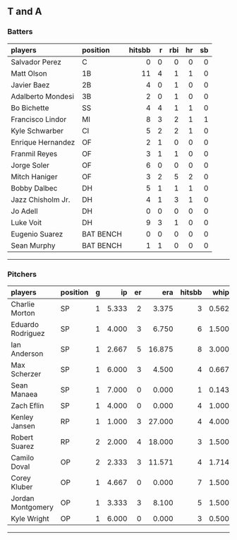 ## T and A

### Batters

 
|players           |position  | hitsbb|  r| rbi| hr| sb| 
|:-----------------|:---------|------:|--:|---:|--:|--:| 
|Salvador Perez    |C         |      0|  0|   0|  0|  0| 
|Matt Olson        |1B        |     11|  4|   1|  1|  0| 
|Javier Baez       |2B        |      4|  0|   1|  0|  0| 
|Adalberto Mondesi |3B        |      2|  0|   1|  0|  0| 
|Bo Bichette       |SS        |      4|  4|   1|  1|  0| 
|Francisco Lindor  |MI        |      8|  3|   2|  1|  1| 
|Kyle Schwarber    |CI        |      5|  2|   2|  1|  0| 
|Enrique Hernandez |OF        |      2|  1|   0|  0|  0| 
|Franmil Reyes     |OF        |      3|  1|   1|  0|  0| 
|Jorge Soler       |OF        |      6|  0|   0|  0|  0| 
|Mitch Haniger     |OF        |      3|  2|   5|  2|  0| 
|Bobby Dalbec      |DH        |      5|  1|   1|  1|  0| 
|Jazz Chisholm Jr. |DH        |      4|  1|   3|  1|  0| 
|Jo Adell          |DH        |      0|  0|   0|  0|  0| 
|Luke Voit         |DH        |      9|  3|   1|  0|  0| 
|Eugenio Suarez    |BAT BENCH |      0|  0|   0|  0|  0| 
|Sean Murphy       |BAT BENCH |      1|  1|   0|  0|  0| 


* * *

### Pitchers

 
|players           |position |  g|    ip| er|    era| hitsbb|  whip| so|  w| sv| 
|:-----------------|:--------|--:|-----:|--:|------:|------:|-----:|--:|--:|--:| 
|Charlie Morton    |SP       |  1| 5.333|  2|  3.375|      3| 0.562|  5|  1|  0| 
|Eduardo Rodriguez |SP       |  1| 4.000|  3|  6.750|      6| 1.500|  2|  0|  0| 
|Ian Anderson      |SP       |  1| 2.667|  5| 16.875|      8| 3.000|  1|  0|  0| 
|Max Scherzer      |SP       |  1| 6.000|  3|  4.500|      4| 0.667|  6|  1|  0| 
|Sean Manaea       |SP       |  1| 7.000|  0|  0.000|      1| 0.143|  7|  1|  0| 
|Zach Eflin        |SP       |  1| 4.000|  0|  0.000|      4| 1.000|  3|  0|  0| 
|Kenley Jansen     |RP       |  1| 1.000|  3| 27.000|      4| 4.000|  1|  0|  0| 
|Robert Suarez     |RP       |  2| 2.000|  4| 18.000|      3| 1.500|  2|  0|  0| 
|Camilo Doval      |OP       |  2| 2.333|  3| 11.571|      4| 1.714|  1|  0|  0| 
|Corey Kluber      |OP       |  1| 4.667|  0|  0.000|      7| 1.500|  5|  0|  0| 
|Jordan Montgomery |OP       |  1| 3.333|  3|  8.100|      5| 1.500|  4|  0|  0| 
|Kyle Wright       |OP       |  1| 6.000|  0|  0.000|      3| 0.500|  6|  1|  0| 


* * *


